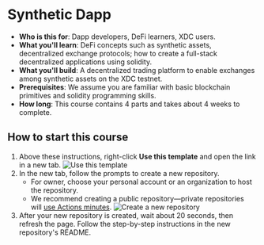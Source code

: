 # Synthetic Dapp

<!--step0-->

- **Who is this for**: Dapp developers, DeFi learners, XDC users.
- **What you'll learn**: DeFi concepts such as synthetic assets, decentralized exchange protocols; how to create a full-stack decentralized applications using solidity.
- **What you'll build**: A decentralized trading platform to enable exchanges among synthetic assets on the XDC testnet.
- **Prerequisites**: We assume you are familiar with basic blockchain primitives and solidity programming skills.
- **How long**: This course contains 4 parts and takes about 4 weeks to complete.

## How to start this course

1. Above these instructions, right-click **Use this template** and open the link in a new tab.
   ![Use this template](https://user-images.githubusercontent.com/1221423/169618716-fb17528d-f332-4fc5-a11a-eaa23562665e.png)
2. In the new tab, follow the prompts to create a new repository.
   - For owner, choose your personal account or an organization to host the repository.
   - We recommend creating a public repository—private repositories will [use Actions minutes](https://docs.github.com/en/billing/managing-billing-for-github-actions/about-billing-for-github-actions).
   ![Create a new repository](https://user-images.githubusercontent.com/1221423/169618722-406dc508-add4-4074-83f0-c7a7ad87f6f3.png)
3. After your new repository is created, wait about 20 seconds, then refresh the page. Follow the step-by-step instructions in the new repository's README.

<!--endstep0-->
